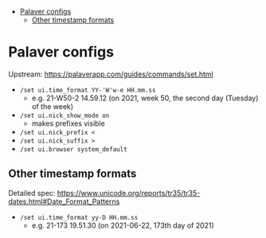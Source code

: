 <!-- @format -->

<!-- START doctoc generated TOC please keep comment here to allow auto update -->
<!-- DON'T EDIT THIS SECTION, INSTEAD RE-RUN doctoc TO UPDATE -->

- [Palaver configs](#palaver-configs)
  - [Other timestamp formats](#other-timestamp-formats)

<!-- END doctoc generated TOC please keep comment here to allow auto update -->

# Palaver configs

Upstream: https://palaverapp.com/guides/commands/set.html

- `/set ui.time_format YY-'W'w-e HH.mm.ss`
  - e.g. 21-W50-2 14.59.12 (on 2021, week 50, the second day (Tuesday) of the
    week)
- `/set ui.nick_show_mode on`
  - makes prefixes visible
- `/set ui.nick_prefix <`
- `/set ui.nick_suffix >`
- `/set ui.browser system_default`

## Other timestamp formats

Detailed spec:
https://www.unicode.org/reports/tr35/tr35-dates.html#Date_Format_Patterns

- `/set ui.time_format yy-D HH.mm.ss`
  - e.g. 21-173 19.51.30 (on 2021-06-22, 173th day of 2021)
